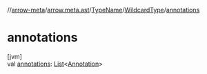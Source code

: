 //[arrow-meta](../../../../index.md)/[arrow.meta.ast](../../index.md)/[TypeName](../index.md)/[WildcardType](index.md)/[annotations](annotations.md)

# annotations

[jvm]\
val [annotations](annotations.md): [List](https://kotlinlang.org/api/latest/jvm/stdlib/kotlin.collections/-list/index.html)&lt;[Annotation](../../-annotation/index.md)&gt;
